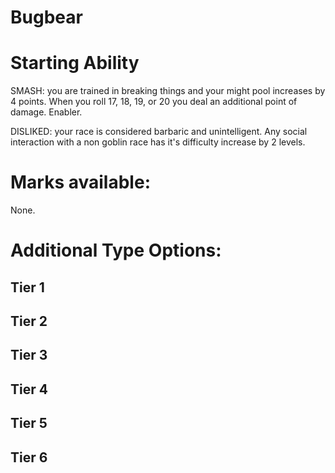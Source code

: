 # Bugbear

# Starting Ability
SMASH: you are trained in breaking things and your might pool increases by 4 points. When you roll 17, 18, 19, or 20 you deal an additional point of damage. Enabler.

DISLIKED: your race is considered barbaric and unintelligent. Any social interaction with a non goblin race has it's difficulty increase by 2 levels.

# Marks available:
None.

# Additional Type Options:
## Tier 1


## Tier 2


## Tier 3


## Tier 4


## Tier 5


## Tier 6
